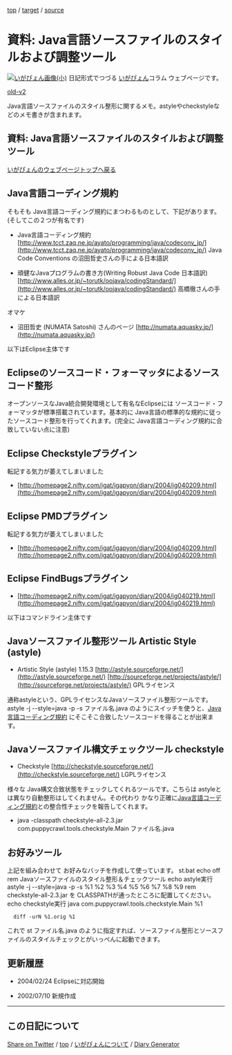[top](../index.html) / [target](https://igapyon.github.io/diary/memo/memojavastyle.html) / [source](https://github.com/igapyon/diary/blob/gh-pages/memo/memojavastyle.html.src.md) 

資料: Java言語ソースファイルのスタイルおよび調整ツール
=====================================================================================================
[![いがぴょん画像(小)](https://igapyon.github.io/diary/images/iga200306s.jpg "いがぴょん")](https://igapyon.github.io/diary/memo/memoigapyon.html) 日記形式でつづる [いがぴょん](https://igapyon.github.io/diary/memo/memoigapyon.html)コラム ウェブページです。

[old-v2](memojavastyle-orig.html)

Java言語ソースファイルのスタイル整形に関するメモ。astyleやcheckstyleなどのメモ書きが含まれます。

## 資料: Java言語ソースファイルのスタイルおよび調整ツール

[いがぴょんのウェブページトップへ戻る](../../index.html)

## Java言語コーディング規約

そもそも Java言語コーディング規約にまつわるものとして、下記があります。(そしてこの２つが有名です)

* Java言語コーディング規約
  [http://www.tcct.zaq.ne.jp/ayato/programming/java/codeconv_jp/](http://www.tcct.zaq.ne.jp/ayato/programming/java/codeconv_jp/)
  Java Code Conventions の沼田哲史さんの手による日本語訳
  
* 頑健なJavaプログラムの書き方(Writing Robust Java Code 日本語訳)
  [http://www.alles.or.jp/~torutk/oojava/codingStandard/](http://www.alles.or.jp/~torutk/oojava/codingStandard/)
  高橋徹さんの手による日本語訳

オマケ

* 沼田哲史 (NUMATA Satoshi) さんのページ
  [http://numata.aquasky.jp/](http://numata.aquasky.jp/)

以下はEclipse主体です

## Eclipseのソースコード・フォーマッタによるソースコード整形

オープンソースなJava統合開発環境として有名なEclipseには ソースコード・フォーマッタが標準搭載されています。基本的に Java言語の標準的な規約に従ったソースコード整形を行ってくれます。(完全に
Java言語コーディング規約に合致していない点に注意)

## Eclipse Checkstyleプラグイン

転記する気力が萎えてしまいました

* [http://homepage2.nifty.com/igat/igapyon/diary/2004/ig040209.html](http://homepage2.nifty.com/igat/igapyon/diary/2004/ig040209.html)

## Eclipse PMDプラグイン

転記する気力が萎えてしまいました

* [http://homepage2.nifty.com/igat/igapyon/diary/2004/ig040209.html](http://homepage2.nifty.com/igat/igapyon/diary/2004/ig040209.html)

## Eclipse FindBugsプラグイン

* [http://homepage2.nifty.com/igat/igapyon/diary/2004/ig040219.html](http://homepage2.nifty.com/igat/igapyon/diary/2004/ig040219.html)

以下はコマンドライン主体です

## Javaソースファイル整形ツール Artistic Style (astyle)

* Artistic Style (astyle) 1.15.3
  [http://astyle.sourceforge.net/](http://astyle.sourceforge.net/)
  [http://sourceforge.net/projects/astyle/](http://sourceforge.net/projects/astyle/)
  GPLライセンス

通称astyleという、GPLライセンスなJavaソースファイル整形ツールです。astyle -j --style=java -p -s ファイル名.java のようにスイッチを使うと、[Java言語コーディング規約](http://www.tcct.zaq.ne.jp/ayato/programming/java/codeconv_jp/) にそこそこ合致したソースコードを得ることが出来ます。

## Javaソースファイル構文チェックツール checkstyle

* Checkstyle
  [http://checkstyle.sourceforge.net/](http://checkstyle.sourceforge.net/)
  LGPLライセンス

様々な Java構文合致状態をチェックしてくれるツールです。こちらは astyleとは異なり自動整形はしてくれません。その代わり かなり正確に[Java言語コーディング規約](http://www.tcct.zaq.ne.jp/ayato/programming/java/codeconv_jp/)との整合性チェックを報告してくれます。

* java -classpath checkstyle-all-2.3.jar com.puppycrawl.tools.checkstyle.Main
  ファイル名.java

## お好みツール

上記を組み合わせて お好みなバッチを作成して使っています。
st.bat
echo off
rem Javaソースファイルのスタイル整形＆チェックツール
echo astyle実行
astyle -j --style=java -p -s %1 %2 %3 %4 %5 %6 %7 %8 %9
rem checkstyle-all-2.3.jar を CLASSPATHが通ったところに配置してください。
echo checkstyle実行
      java com.puppycrawl.tools.checkstyle.Main %1
      
      diff -urN %1.orig %1

これで st ファイル名.java のように指定すれば、ソースファイル整形とソースファイルのスタイルチェックとがいっぺんに起動できます。

## 更新履歴

* 2004/02/24 Eclipseに対応開始
  
* 2002/07/10 新規作成


----------------------------------------------------------------------------------------------------

## この日記について

[Share on Twitter](https://twitter.com/intent/tweet?hashtags=igapyon%2Cdiary%2C%E3%81%84%E3%81%8C%E3%81%B4%E3%82%87%E3%82%93&text=%E8%B3%87%E6%96%99%3A+Java%E8%A8%80%E8%AA%9E%E3%82%BD%E3%83%BC%E3%82%B9%E3%83%95%E3%82%A1%E3%82%A4%E3%83%AB%E3%81%AE%E3%82%B9%E3%82%BF%E3%82%A4%E3%83%AB%E3%81%8A%E3%82%88%E3%81%B3%E8%AA%BF%E6%95%B4%E3%83%84%E3%83%BC%E3%83%AB&url=https%3A%2F%2Figapyon.github.io%2Fdiary%2Fmemo%2Fmemojavastyle.html) / [top](../index.html) / [いがぴょんについて](https://igapyon.github.io/diary/memo/memoigapyon.html) / [Diary Generator](https://github.com/igapyon/igapyonv3)
